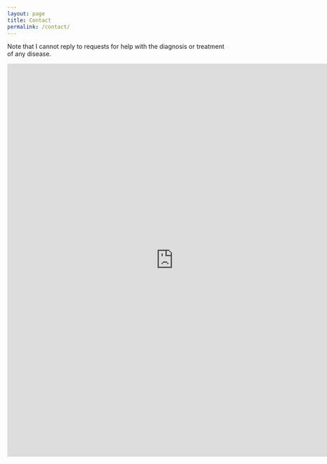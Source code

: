```yaml
---
layout: page
title: Contact
permalink: /contact/
---
```


Note that I cannot reply to requests for help with the diagnosis or treatment of any disease.

<iframe src="https://docs.google.com/forms/d/1UK5Af5a0YV8Ajzb4oJaFlUBjWMcCMT_f2F2pNRaqOXw/viewform?embedded=true#start=embed" width="760" height="900" scrolling="no" frameborder="0" marginheight="0" marginwidth="0">Loading...</iframe>